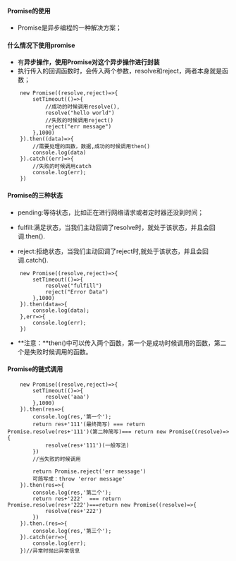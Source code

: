 #### Promise的使用
- Promise是异步编程的一种解决方案；

#### 什么情况下使用promise
- 有**异步操作，使用Promise对这个异步操作进行封装**
- 执行传入的回调函数时，会传入两个参数，resolve和reject，两者本身就是函数；
```
    new Promise((resolve,reject)=>{
        setTimeout(()=>{
            //成功的时候调用resolve(),
            resolve("hello world")
            //失败的时候调用reject()
            reject("err message")
        },1000)
    }).then((data)=>{
        //需要处理的函数，数据,成功的时候调用then()
        console.log(data)
    }).catch((err)=>{
        //失败的时候调用catch
        console.log(err);
    })
```

#### Promise的三种状态
- pending:等待状态，比如正在进行网络请求或者定时器还没到时间；

- fulfill:满足状态，当我们主动回调了resolve时，就处于该状态，并且会回调.then().

- reject:拒绝状态，当我们主动回调了reject时,就处于该状态，并且会回调.catch().
```
    new Promise((resolve,reject)=>{
        setTimeout(()=>{
            resolve("fulfill")
            reject("Error Data")
        },1000)
    }).then(data=>{
        console.log(data);
    },err=>{
        console.log(err);
    })
```
- **注意：**then()中可以传入两个函数，第一个是成功时候调用的函数，第二个是失败时候调用的函数。

#### Promise的链式调用
```
    new Promise((resolve,reject)=>{
        setTimeout(()=>{
            resolve('aaa')
        },1000)
    }).then(res=>{
        console.log(res,'第一个');
        return res+'111'(最终简写) === return Promise.resolve(res+'111')(第二种简写)=== return new Promise((resolve)=>{
            resolve(res+'111')(一般写法)
        })
        //当失败的时候调用

        return Promise.reject('err message')
        可简写成：throw 'error message'
    }).then(res=>{
        console.log(res,'第二个');
        return res+'222'  === return Promise.resolve(res+'222')===return new Promise((resolve)=>{
            resolve(res+'222')
        })
    }).then.(res=>{
        console.log(res,'第三个');
    }).catch(err=>{
        console.log(err);
    })//异常时抛出异常信息
```